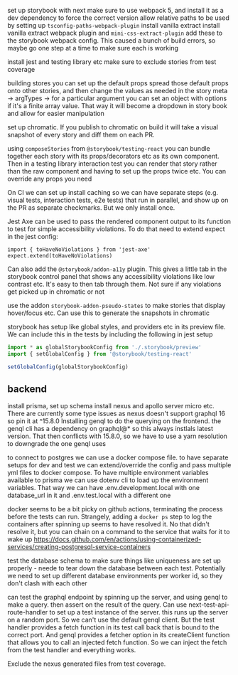 set up storybook with next
make sure to use webpack 5, and install it as a dev dependency to force the correct version
allow relative paths to be used by setting up `tsconfig-paths-webpack-plugin`
install vanilla extract
install vanilla extract webpack plugin and `mini-css-extract-plugin`
add these to the storybook webpack config. This caused a bunch of build errors, so maybe go one
step at a time to make sure each is working

install jest and testing library etc
make sure to exclude stories from test coverage

building stores you can set up the default props
spread those default props onto other stories, and then change the values as needed
in the story meta -> argTypes -> for a particular argument you can set an object with options if it's a finite array value. That way it will become a dropdown in story book and allow for easier manipulation

set up chromatic. If you publish to chromatic on build it will take a visual snapshot of every story and diff them on each PR.

using `composeStories` from `@storybook/testing-react` you can bundle together each story with its props/decorators etc as its own component. Then in a testing library interaction test you can render that story rather than the raw component and having to set up the props twice etc. You can override any props you need

On CI we can set up install caching so we can have separate steps (e.g. visual tests, interaction tests, e2e tests) that run in parallel, and show up on the PR as separate checkmarks. But we only install once.

Jest Axe can be used to pass the rendered component output to its function to test for simple accessibility violations. To do that need to extend expect in the jest config:

```
import { toHaveNoViolations } from 'jest-axe'
expect.extend(toHaveNoViolations)
```

Can also add the `@storybook/addon-a11y` plugin. This gives a little tab in the storybook control panel that
shows any accessibility violations like low contrast etc. It's easy to then tab through them. Not sure if any violations get picked up in chromatic or not

use the addon `storybook-addon-pseudo-states` to make stories that display hover/focus etc. Can use this to generate the snapshots in chromatic

storybook has setup like global styles, and providers etc in its preview file. We can include this in the tests by including the following in jest setup

```javascript
import * as globalStorybookConfig from './.storybook/preview'
import { setGlobalConfig } from '@storybook/testing-react'

setGlobalConfig(globalStorybookConfig)
```

## backend

install prisma, set up schema
install nexus and apollo server micro etc. There are currently some type issues as nexus doesn't support graphql 16 so pin it at ^15.8.0
Installing genql to do the querying on the frontend. the genql cli has a dependency on graphql@\* so this always instlals latest version. That then conflicts with 15.8.0, so we have to use a yarn resolution to downgrade the one genql uses

to connect to postgres we can use a docker compose file. to have separate setups for dev and test we can extend/override the config and pass multiple yml files to docker compose.
To have multiple environment variables available to prisma we can use dotenv cli to load up the environment variables. That way we can have .env.development.local with one database_url in it and .env.test.local with a different one

docker seems to be a bit picky on github actions, terminating the process before the tests can run. Strangely, adding a `docker ps` step to log the containers after spinning up seems to have resolved it.
No that didn't resolve it, but you can chain on a command to the service that waits for it to wake up https://docs.github.com/en/actions/using-containerized-services/creating-postgresql-service-containers

test the database schema to make sure things like uniqueness are set up properly - neede to tear down the database between each test. Potentially we need to set up different database environments per worker id, so they don't clash with each other

can test the graphql endpoint by spinning up the server, and using genql to make a query. then assert on the result of the query. Can use next-test-api-route-handler to set up a test instance of the server.
this runs up the server on a random port. So we can't use the default genql client. But the test handler provides a fetch function in its test call back that is bound to the correct port.
And genql provides a fetcher option in its createClient function that allows you to call an injected fetch function. So we can inject the fetch from the test handler and everything works.

Exclude the nexus generated files from test coverage.
